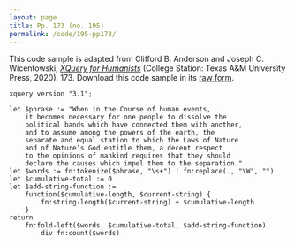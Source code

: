 ```yaml
---
layout: page
title: Pp. 173 (no. 195)
permalink: /code/195-pp173/
---
```


This code sample is adapted from Clifford B. Anderson and Joseph C. Wicentowski, 
[_XQuery for Humanists_](/) (College Station: Texas A&M University Press, 2020), 173. 
Download this code sample in its [raw form](/code/195-pp173/195-pp173.xq).

```xquery
xquery version "3.1";

let $phrase := "When in the Course of human events,
    it becomes necessary for one people to dissolve the
    political bands which have connected them with another,
    and to assume among the powers of the earth, the
    separate and equal station to which the Laws of Nature
    and of Nature’s God entitle them, a decent respect
    to the opinions of mankind requires that they should
    declare the causes which impel them to the separation."
let $words := fn:tokenize($phrase, "\s+") ! fn:replace(., "\W", "")
let $cumulative-total := 0
let $add-string-function :=
    function($cumulative-length, $current-string) {
        fn:string-length($current-string) + $cumulative-length
    }
return
    fn:fold-left($words, $cumulative-total, $add-string-function)
        div fn:count($words)
```  
